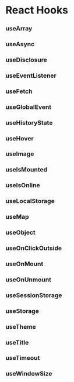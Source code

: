 # React Hooks

### useArray

### useAsync

### useDisclosure

### useEventListener

### useFetch

### useGlobalEvent

### useHistoryState

### useHover

### useImage

### useIsMounted

### useIsOnline

### useLocalStorage

### useMap

### useObject

### useOnClickOutside

### useOnMount

### useOnUnmount

### useSessionStorage

### useStorage

### useTheme

### useTitle

### useTimeout

### useWindowSize

